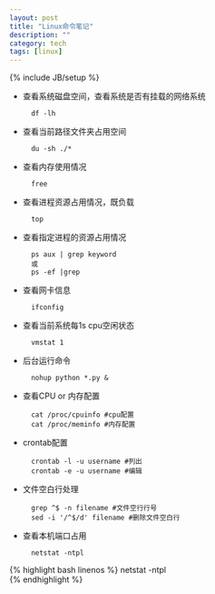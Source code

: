 ```yaml
---
layout: post
title: "Linux命令笔记"
description: ""
category: tech
tags: [linux]
---
```

{% include JB/setup %}


* 查看系统磁盘空间，查看系统是否有挂载的网络系统

        df -lh
    

* 查看当前路径文件夹占用空间

		du -sh ./*

* 查看内存使用情况

		free

* 查看进程资源占用情况，既负载

		top

* 查看指定进程的资源占用情况

		ps aux | grep keyword
		或
		ps -ef |grep

* 查看网卡信息

		ifconfig

* 查看当前系统每1s cpu空闲状态

		vmstat 1

* 后台运行命令

		nohup python *.py &

* 查看CPU or 内存配置

		cat /proc/cpuinfo #cpu配置
		cat /proc/meminfo #内存配置

* crontab配置

		crontab -l -u username #列出
		crontab -e -u username #编辑

* 文件空白行处理

		grep ^$ -n filename #文件空行行号
		sed -i '/^$/d' filename #删除文件空白行

* 查看本机端口占用

		netstat -ntpl


{% highlight bash linenos %}
netstat -ntpl	
{% endhighlight %}